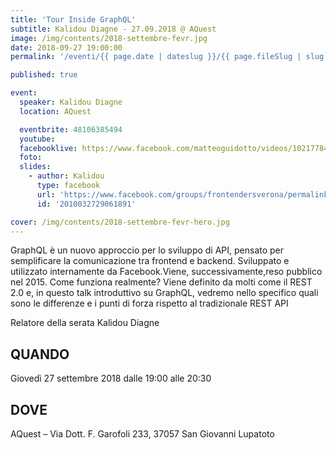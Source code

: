 ```yaml
---
title: 'Tour Inside GraphQL'
subtitle: Kalidou Diagne - 27.09.2018 @ AQuest
image: /img/contents/2018-settembre-fevr.jpg
date: 2018-09-27 19:00:00
permalink: '/eventi/{{ page.date | dateslug }}/{{ page.fileSlug | slug }}/index.html'

published: true

event:
  speaker: Kalidou Diagne
  location: AQuest

  eventbrite: 48106385494
  youtube:
  facebooklive: https://www.facebook.com/matteoguidotto/videos/10217784002095661/
  foto:
  slides:
    - author: Kalidou
      type: facebook
      url: 'https://www.facebook.com/groups/frontendersverona/permalink/2010032729061891/'
      id: '2010032729061891'

cover: /img/contents/2018-settembre-fevr-hero.jpg
---
```


GraphQL è un nuovo approccio per lo sviluppo di API, pensato per semplificare la comunicazione tra frontend e backend. Sviluppato e utilizzato internamente da Facebook.Viene, successivamente,reso pubblico nel 2015.
Come funziona realmente? Viene definito da molti come il REST 2.0 e, in questo talk introduttivo su GraphQL, vedremo nello specifico quali sono le differenze e i punti di forza rispetto al tradizionale REST API

Relatore della serata Kalidou Diagne

## QUANDO

Giovedì 27 settembre 2018 dalle 19:00 alle 20:30

## DOVE

AQuest – Via Dott. F. Garofoli 233, 37057 San Giovanni Lupatoto
